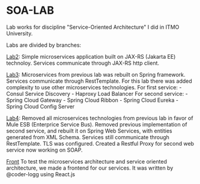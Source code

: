 # SOA-LAB

Lab works for discipline "Service-Oriented Architecture" I did in ITMO University.

Labs are divided by branches:

[Lab2](https://github.com/bilguuk124/SOA-LAB/tree/back/Backend/soa-lab): 
    Simple microservices application built on JAX-RS (Jakarta EE) technoloy. Services communicate through JAX-RS http client.

[Lab3](https://github.com/bilguuk124/SOA-LAB/tree/back-spring):
    Microservices from previous lab was rebuilt on Spring framework. Services communicate through RestTemplate. 
    For this lab there was added complexity to use other microservices technologies.
    For first service:
      - Consul Service Discovery
      - Haproxy Load Balancer
    For second service:
      - Spring Cloud Gateway
      - Spring Cloud Ribbon
      - Spring Cloud Eureka
      - Spring Cloud Config Server

[Lab4](https://github.com/bilguuk124/SOA-LAB/tree/back-lab4/Backend/soa-lab):
    Removed all microservices technologies from previous lab in favor of Mule ESB (Enterprice Service Bus).
    Removed previous implementation of second service, and rebuilt it on Spring Web Services, with entities generated from XML Schema.
    Services still communicate through RestTemplate. TLS was configured. Created a Restful Proxy for second web service now working on SOAP.

[Front](https://github.com/bilguuk124/SOA-LAB/tree/front)
    To test the microservices architecture and service oriented architecture, we made a frontend for our services. It was written by @coder-logg using React.js
